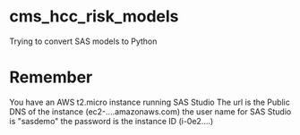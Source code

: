 # cms_hcc_risk_models
Trying to convert SAS models to Python

# Remember 
You have an AWS t2.micro instance running SAS Studio 
The url is the Public DNS of the instance (ec2-....amazonaws.com)
the user name for SAS Studio is "sasdemo"
the password is the instance ID (i-0e2....)
